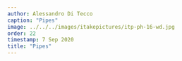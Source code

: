 ```yaml
---
author: Alessandro Di Tecco
caption: "Pipes"
image: ../../../images/itakepictures/itp-ph-16-wd.jpg
order: 22
timestamp: 7 Sep 2020
title: "Pipes"
---
```

